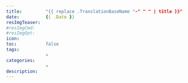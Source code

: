 ```yaml
---
title:         "{{ replace .TranslationBaseName "-" " " | title }}"
date:          {{ .Date }}
resImgTeaser:
#resImgCmd:
#resImgOpt:
icon:
toc:           false
tags:
               -
categories:
               -
description:
---
```




<!--more-->
